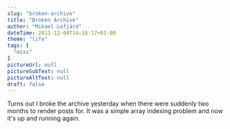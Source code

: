 ```yaml
---
slug: "broken-archive"
title: "Broken Archive"
author: "Mikael Lofjärd"
dateTime: 2011-12-04T14:16:17+01:00
theme: "life"
tags: [
  "misc"
]
pictureUrl: null
pictureSubText: null
pictureAltText: null
draft: false
---
```

Turns out I broke the archive yesterday when there were suddenly two months to render posts for. It was a simple array indexing problem and now it's up and running again.
